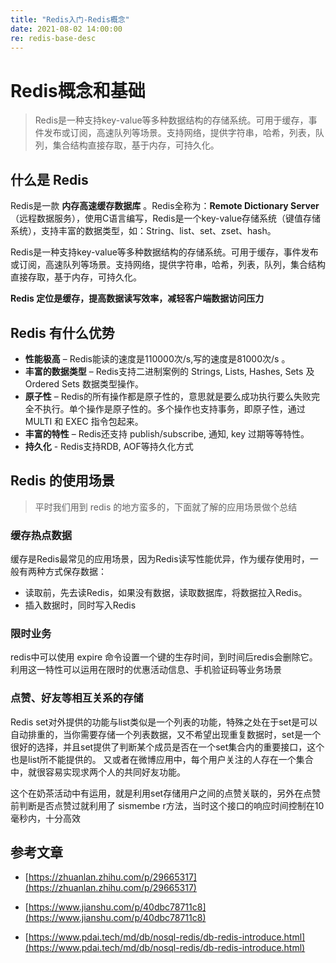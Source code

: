```yaml
---
title: "Redis入门-Redis概念"
date: 2021-08-02 14:00:00
re: redis-base-desc
---
```


# Redis概念和基础

> Redis是一种支持key-value等多种数据结构的存储系统。可用于缓存，事件发布或订阅，高速队列等场景。支持网络，提供字符串，哈希，列表，队列，集合结构直接存取，基于内存，可持久化。

## 什么是 Redis

Redis是一款 **内存高速缓存数据库** 。Redis全称为：**Remote Dictionary Server**（远程数据服务），使用C语言编写，Redis是一个key-value存储系统（键值存储系统），支持丰富的数据类型，如：String、list、set、zset、hash。

Redis是一种支持key-value等多种数据结构的存储系统。可用于缓存，事件发布或订阅，高速队列等场景。支持网络，提供字符串，哈希，列表，队列，集合结构直接存取，基于内存，可持久化。

**Redis 定位是缓存，提高数据读写效率，减轻客户端数据访问压力**

## Redis 有什么优势

- **性能极高** – Redis能读的速度是110000次/s,写的速度是81000次/s 。
- **丰富的数据类型** – Redis支持二进制案例的 Strings, Lists, Hashes, Sets 及 Ordered Sets 数据类型操作。
- **原子性** – Redis的所有操作都是原子性的，意思就是要么成功执行要么失败完全不执行。单个操作是原子性的。多个操作也支持事务，即原子性，通过 MULTI 和 EXEC 指令包起来。
- **丰富的特性** – Redis还支持 publish/subscribe, 通知, key 过期等等特性。
- **持久化** - Redis支持RDB, AOF等持久化方式

## Redis 的使用场景

> 平时我们用到 redis 的地方蛮多的，下面就了解的应用场景做个总结

### 缓存热点数据

缓存是Redis最常见的应用场景，因为Redis读写性能优异，作为缓存使用时，一般有两种方式保存数据：

- 读取前，先去读Redis，如果没有数据，读取数据库，将数据拉入Redis。
- 插入数据时，同时写入Redis

### 限时业务

redis中可以使用 expire 命令设置一个键的生存时间，到时间后redis会删除它。利用这一特性可以运用在限时的优惠活动信息、手机验证码等业务场景

### 点赞、好友等相互关系的存储

Redis set对外提供的功能与list类似是一个列表的功能，特殊之处在于set是可以自动排重的，当你需要存储一个列表数据，又不希望出现重复数据时，set是一个很好的选择，并且set提供了判断某个成员是否在一个set集合内的重要接口，这个也是list所不能提供的。 又或者在微博应用中，每个用户关注的人存在一个集合中，就很容易实现求两个人的共同好友功能。

这个在奶茶活动中有运用，就是利用set存储用户之间的点赞关联的，另外在点赞前判断是否点赞过就利用了 sismembe r方法，当时这个接口的响应时间控制在10毫秒内，十分高效

## 参考文章

- [https://zhuanlan.zhihu.com/p/29665317](https://zhuanlan.zhihu.com/p/29665317)

- [https://www.jianshu.com/p/40dbc78711c8](https://www.jianshu.com/p/40dbc78711c8)

- [https://www.pdai.tech/md/db/nosql-redis/db-redis-introduce.html](https://www.pdai.tech/md/db/nosql-redis/db-redis-introduce.html)